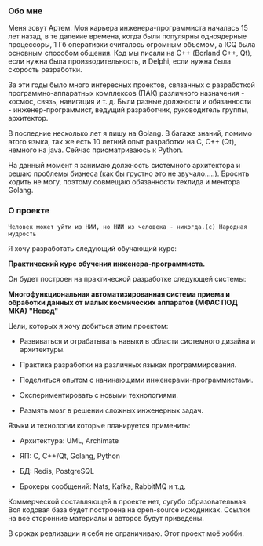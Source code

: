 ### Обо мне

  

Меня зовут Артем. Моя карьера инженера-программиста началась 15 лет назад, в те далекие времена, когда были популярны одноядерные процессоры, 1 Гб оперативки считалось огромным объемом, а ICQ была основным способом общения. Код мы писали на С++ (Borland C++, Qt), если нужна была производительность, и Delphi, если нужна была скорость разработки.

За эти годы было много интересных проектов, связанных с разработкой программно-аппаратных комплексов (ПАК) различного назначения - космос, связь, навигация и т. д. Были разные должности и обязанности - инженер-программист, ведущий разработчик, руководитель группы, архитектор.

  

В последние несколько лет я пишу на Golang. В багаже знаний, помимо этого языка, так же есть 10 летний опыт разработки на С, С++ (Qt), немного на java. Сейчас присматриваюсь к Python.

На данный момент я занимаю должность системного архитектора и решаю проблемы бизнеса (как бы грустно это не звучало.....). Бросить кодить не могу, поэтому совмещаю обязанности техлида и ментора Golang.

  

### О проекте

  

`Человек может уйти из НИИ, но НИИ из человека - никогда.(с) Народная мудрость`

  

Я хочу разработать следующий обучающий курс:

  

**Практический курс обучения инженера-программиста.**

  

Он будет построен на практической разработке следующей системы:

  

**Многофункциональная автоматизированная система приема и обработки данных от малых космических аппаратов (МФАС ПОД МКА) "Невод"**

  

Цели, которых я хочу добиться этим проектом:

- Развиваться и отрабатывать навыки в области системного дизайна и архитектуры.

- Практика разработки на различных языках программирования.

- Поделиться опытом с начинающими инженерами-программистами.

- Экспериментировать с новыми технологиями.

- Размять мозг в решении сложных инженерных задач.

  

Языки и технологии которые планируется применить:

- Архитектура: UML, Archimate

- ЯП: С, С++/Qt, Golang, Python

- БД: Redis, PostgreSQL

- Брокеры сообщений: Nats, Kafka, RabbitMQ и т.д.

  

Коммерческой составляющей в проекте нет, сугубо образовательная. Вся кодовая база будет построена на open-source исходниках. Ссылки на все сторонние материалы и авторов будут приведены.

  

В сроках реализации я себя не ограничиваю. Этот проект моё хобби.